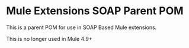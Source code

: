 # Mule Extensions SOAP Parent POM

This is a parent POM for use in SOAP Based Mule extensions.

This is no longer used in Mule 4.9+